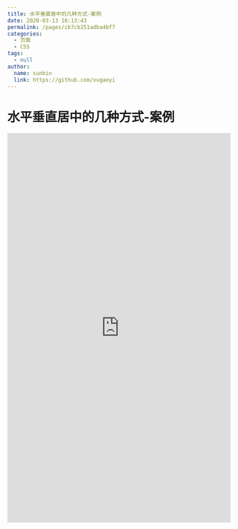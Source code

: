 ```yaml
---
title: 水平垂直居中的几种方式-案例
date: 2020-03-13 16:13:43
permalink: /pages/cb7cb251adba4bf7
categories: 
  - 页面
  - CSS
tags: 
  - null
author: 
  name: sunbin
  link: https://github.com/xugaoyi
---
```

# 水平垂直居中的几种方式-案例

<iframe height="880" style="width: 100%;" scrolling="no" title="水平垂直居中的几种方式" src="https://codepen.io/xugaoyi/embed/poJLeYv?height=880&theme-id=light&default-tab=result" frameborder="no" allowtransparency="true" allowfullscreen="true">
  See the Pen <a href='https://codepen.io/xugaoyi/pen/poJLeYv'>水平垂直居中的几种方式</a> by xugaoyi
  (<a href='https://codepen.io/xugaoyi'>@xugaoyi</a>) on <a href='https://codepen.io'>CodePen</a>.
</iframe>

